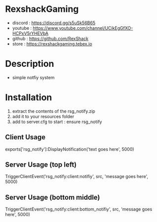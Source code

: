 # RexshackGaming
- discord : https://discord.gg/s5uSk56B65
- youtube : https://www.youtube.com/channel/UCikEgGfXO-HCPxV5rYHEVbA
- github : https://github.com/RexShack
- store : https://rexshackgaming.tebex.io

# Description
- simple notfiy system

# Installation
1. extract the contents of the rsg_notify.zip
2. add it to your resources folder
3. add to server.cfg to start : ensure rsg_notify

## Client Usage
exports['rsg_notify']:DisplayNotification('text goes here', 5000)

## Server Usage (top left)
TriggerClientEvent('rsg_notify:client:notifiy', src, 'message goes here', 5000)
## Server Usage (bottom middle)
TriggerClientEvent('rsg_notify:client:bottom_notifiy', src, 'message goes here', 5000)